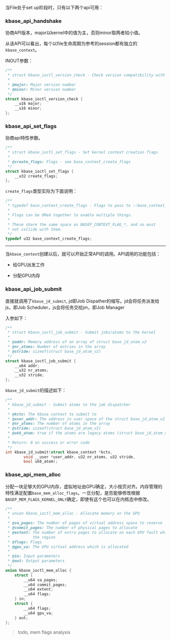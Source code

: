 当File处于set up阶段时，只有以下两个api可用：

### kbase_api_handshake

协商API版本，major以kernel中的值为主，否则minor取两者较小值。

从该API可以看出，每个以file生命周期为参考的session都有独立的`kbase_context`。

INOUT参数：

```c
/**
 * struct kbase_ioctl_version_check - Check version compatibility with kernel
 *
 * @major: Major version number
 * @minor: Minor version number
 */
struct kbase_ioctl_version_check {
	__u16 major;
	__u16 minor;
};
```

### kbase_api_set_flags

协商api特性参数。

```c
/**
 * struct kbase_ioctl_set_flags - Set kernel context creation flags
 *
 * @create_flags: Flags - see base_context_create_flags
 */
struct kbase_ioctl_set_flags {
	__u32 create_flags;
};
```

`create_flags`类型实际为下面说明：

```c
/**
 * typedef base_context_create_flags - Flags to pass to ::base_context_init.
 *
 * Flags can be ORed together to enable multiple things.
 *
 * These share the same space as BASEP_CONTEXT_FLAG_*, and so must
 * not collide with them.
 */
typedef u32 base_context_create_flags;
```

---

当`kbase_context`创建以后，就可以开始正常API的调用。API调用的功能包括：

+ 给GPU派发工作

+ 分配GPU内存

### kbase_api_job_submit

直接就调用了`kbase_jd_submit`, jd即Job Dispather的缩写。jd会将任务派发给js，即Job Scheduler，js会将任务交给jm，即Job Manager

入参如下：

```c
/**
 * struct kbase_ioctl_job_submit - Submit jobs/atoms to the kernel
 *
 * @addr: Memory address of an array of struct base_jd_atom_v2
 * @nr_atoms: Number of entries in the array
 * @stride: sizeof(struct base_jd_atom_v2)
 */
struct kbase_ioctl_job_submit {
	__u64 addr;
	__u32 nr_atoms;
	__u32 stride;
};
```

`kbase_jd_submit`的描述如下：

```c
/**
 * kbase_jd_submit - Submit atoms to the job dispatcher
 *
 * @kctx: The kbase context to submit to
 * @user_addr: The address in user space of the struct base_jd_atom_v2 array
 * @nr_atoms: The number of atoms in the array
 * @stride: sizeof(struct base_jd_atom_v2)
 * @uk6_atom: true if the atoms are legacy atoms (struct base_jd_atom_v2_uk6)
 *
 * Return: 0 on success or error code
 */
int kbase_jd_submit(struct kbase_context *kctx,
		void __user *user_addr, u32 nr_atoms, u32 stride,
		bool uk6_atom);
```

### kbase_api_mem_alloc

分配一块足够大的GPU内存，虚拟地址由GPU确定，大小按页对齐。内存管理的特性满足配置`base_mem_alloc_flags`。一旦分配，是否能够修改根据`BASEP_MEM_FLAGS_KERNEL_ONLY`确定，即使有这个也可以在内核态中修改。

```c
/**
 * union kbase_ioctl_mem_alloc - Allocate memory on the GPU
 *
 * @va_pages: The number of pages of virtual address space to reserve
 * @commit_pages: The number of physical pages to allocate
 * @extent: The number of extra pages to allocate on each GPU fault which grows
 *          the region
 * @flags: Flags
 * @gpu_va: The GPU virtual address which is allocated
 *
 * @in: Input parameters
 * @out: Output parameters
 */
union kbase_ioctl_mem_alloc {
	struct {
		__u64 va_pages;
		__u64 commit_pages;
		__u64 extent;
		__u64 flags;
	} in;
	struct {
		__u64 flags;
		__u64 gpu_va;
	} out;
};
```

> todo, mem flags analysis

```c
```